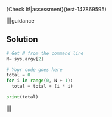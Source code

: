 {Check It!|assessment}(test-147869595)

|||guidance
## Solution
```python
# Get N from the command line
N= sys.argv[2]

# Your code goes here
total = 0
for i in range(0, N + 1):
  total = total + (i * i)

print(total)
```
|||